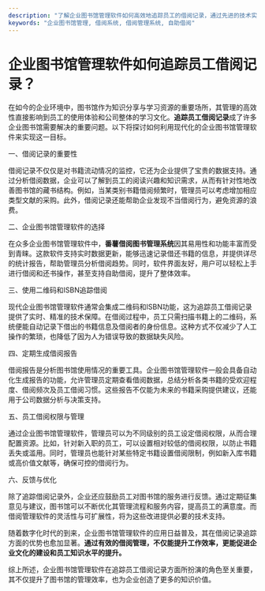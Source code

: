 ```yaml
---
description: "了解企业图书馆管理软件如何高效地追踪员工的借阅记录，通过先进的技术实现库存管理和借阅跟踪。"
keywords: "企业图书馆管理, 借阅系统, 借阅管理系统, 自助借阅"
---
```

# 企业图书馆管理软件如何追踪员工借阅记录？

在如今的企业环境中，图书馆作为知识分享与学习资源的重要场所，其管理的高效性直接影响到员工的使用体验和公司整体的学习文化。**追踪员工借阅记录**成了许多企业图书馆需要解决的重要问题。以下将探讨如何利用现代化的企业图书馆管理软件来实现这一目标。

一、借阅记录的重要性

借阅记录不仅仅是对书籍流动情况的监控，它还为企业提供了宝贵的数据支持。通过分析借阅数据，企业可以了解到员工的阅读兴趣和知识需求，从而有针对性地改善图书馆的藏书结构。例如，当某类别书籍借阅频繁时，管理员可以考虑增加相应类型文献的采购。此外，借阅记录还能帮助企业发现不当借阅行为，避免资源的浪费。

二、企业图书馆管理软件的选择

在众多企业图书馆管理软件中，**番薯借阅图书管理系统**因其易用性和功能丰富而受到青睐。这款软件支持实时数据更新，能够迅速记录借还书籍的信息，并提供详尽的统计报告，帮助管理员分析借阅趋势。同时，软件界面友好，用户可以轻松上手进行借阅和还书操作，甚至支持自助借阅，提升了整体效率。

三、使用二维码和ISBN追踪借阅

现代企业图书馆管理软件通常会集成二维码和ISBN功能，这为追踪员工借阅记录提供了实时、精准的技术保障。在借阅过程中，员工只需扫描书籍上的二维码，系统便能自动记录下借出的书籍信息及借阅者的身份信息。这种方式不仅减少了人工操作的繁琐，也降低了因为人为错误导致的数据缺失风险。

四、定期生成借阅报告

借阅报告是分析图书馆使用情况的重要工具。企业图书馆管理软件一般会具备自动化生成报告的功能，允许管理员定期查看借阅数据，总结分析各类书籍的受欢迎程度、借阅频次及员工借阅习惯。这些报告不仅能为未来的书籍采购提供建议，还能用于公司数据分析与决策支持。

五、员工借阅权限与管理

通过企业图书馆管理软件，管理员可以为不同级别的员工设定借阅权限，从而合理配置资源。比如，针对新入职的员工，可以设置相对较低的借阅权限，以防止书籍丢失或滥用。同时，管理员也能针对某些特定书籍设置借阅限制，例如新入库书籍或高价值文献等，确保可控的借阅行为。

六、反馈与优化

除了追踪借阅记录外，企业还应鼓励员工对图书馆的服务进行反馈。通过定期征集意见与建议，图书馆可以不断优化其管理流程和服务内容，提高员工的满意度。而借阅管理软件的灵活性与可扩展性，将为这些改进提供必要的技术支持。

随着数字化时代的到来，企业图书馆管理软件的应用日益普及，其在借阅记录追踪方面的优势也愈加显著。**通过有效的借阅管理，不仅能提升工作效率，更能促进企业文化的建设和员工知识水平的提升。**

综上所述，企业图书馆管理软件在追踪员工借阅记录方面所扮演的角色至关重要，其不仅提升了图书馆的管理效率，也为企业创造了更多的知识价值。
